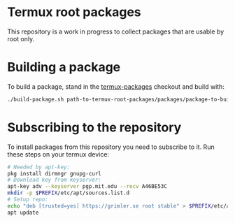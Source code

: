 # Termux root packages
This repository is a work in progress to collect packages that are usable by root only.

# Building a package
To build a package, stand in the [termux-packages](https://github.com/termux/termux-packages) checkout and build with:

```sh
./build-package.sh path-to-termux-root-packages/packages/package-to-build
```

# Subscribing to the repository
To install packages from this repository you need to subscribe to it. 
Run these steps on your termux device:
```bash
# Needed by apt-key:
pkg install dirmngr gnupg-curl
# Download key from keyserver:
apt-key adv --keyserver pgp.mit.edu --recv A46BE53C
mkdir -p $PREFIX/etc/apt/sources.list.d
# Setup repo:
echo "deb [trusted=yes] https://grimler.se root stable" > $PREFIX/etc/apt/sources.list.d/termux-root.list
apt update
```

